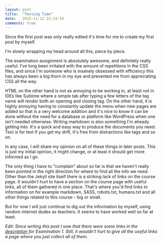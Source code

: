 ```yaml
---
layout: post
title:  "Testing Time"
date:   2015-11-12 23:14:34
comments: true
---
```


Since the first post was only really edited it's time for me to create my first post by myself.

I'm slowly wrapping my head around all this, piece by piece.

The examination assignment is absolutely awesome, and definitely really useful.
I've long been irritated with the amount of repetitions in the CSS files,
and since I'm someone who is insanely obsessed with efficiency this has always been a big thorn in my eye and prevented me from appreciating CSS all the way.

HTML on the other hand is not as annoying to be working in,
at least not in IDEs like Sublime where a simple tab after typing a few letters of the tag name will render both an opening and closing tag.
On the other hand, it is highly annoying having to constantly update the menu when new pages are added so that is a very welcome addition and it's nice to know it can be done without the need for a database or platform like WordPress when one isn't needed otherwise.
Writing markdown is also something I'm already getting into. It's a quick and easy way to produce the documents you need. Text is for text if you get my drift, it's free from distractions like tags and so on.

In any case, I will share my opinion on all of these things in later posts.
This is just my initial opinion, it might change, or at least it should get more informed as I go.

The only thing I have to "complain" about so far is that we haven't really been pointed in the right direction for where to find all the info we need.
Other than the Jekyll site itself there is a striking lack of links on the course page.
It wouldn't hurt to have a section on the course page with useful links, all of them gathered in one place.
That's where you'd find links to information on for example markdown, SASS, robots.txt, humans.txt and all other things related to this course - big or small.

But for now I will just continue to dig out the information by myself, using random internet dudes as teachers. It seems to have worked well so far at least.

*Edit: Since writing this post I saw that there were some links in the [description](https://coursepress.lnu.se/kurs/klientbaserad-webbprogrammering/examination/exam-assignment-1/) for Examination 1.
Still, it wouldn't hurt to give all the useful links a page where you just collect all of them.*
